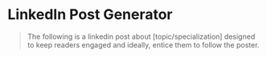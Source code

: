 # LinkedIn Post Generator

> The following is a linkedin post about [topic/specialization] designed to keep readers engaged and ideally, entice them to follow the poster.
